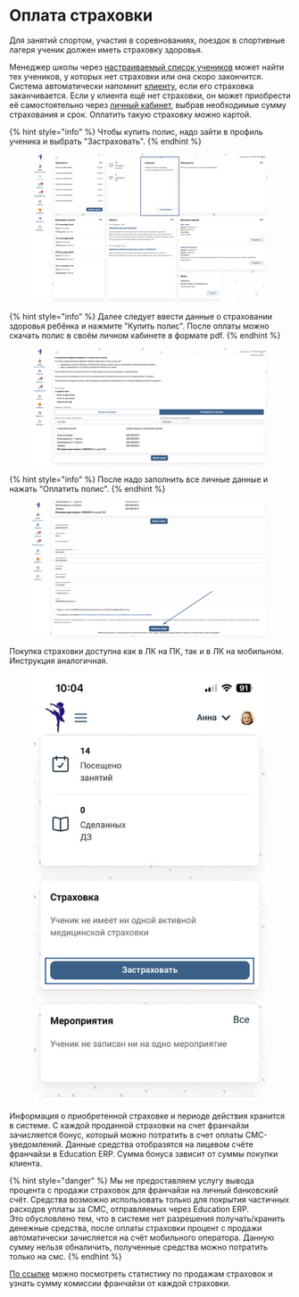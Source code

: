 # Оплата страховки

Для занятий спортом, участия в соревнованиях, поездок в спортивные лагеря ученик должен иметь страховку здоровья.&#x20;

Менеджер школы через [настраиваемый список учеников](../../ucheniki/spisok-uchenikov.md) может найти тех учеников, у которых нет страховки или она скоро закончится. Система автоматически напомнит [клиенту](../), если его страховка заканчивается. Если у клиента ещё нет страховки, он может приобрести её самостоятельно через [личный кабинет](./), выбрав необходимые сумму страхования и срок. Оплатить такую страховку можно картой.&#x20;

{% hint style="info" %}
Чтобы купить полис, надо зайти в профиль ученика и выбрать "Застраховать".
{% endhint %}

<figure><img src="../../.gitbook/assets/image (1).png" alt=""><figcaption></figcaption></figure>

{% hint style="info" %}
Далее следует ввести данные о страховании здоровья ребёнка и нажмите "Купить полис". После оплаты можно скачать полис в своём личном кабинете в формате pdf.
{% endhint %}

<figure><img src="../../.gitbook/assets/image (2).png" alt=""><figcaption></figcaption></figure>

{% hint style="info" %}
После надо заполнить все личные данные и нажать "Оплатить полис".
{% endhint %}

<figure><img src="../../.gitbook/assets/image (4).png" alt=""><figcaption></figcaption></figure>

Покупка страховки доступна как в ЛК на ПК, так и в ЛК на мобильном. Инструкция аналогичная.&#x20;

<figure><img src="../../.gitbook/assets/image (88).png" alt=""><figcaption></figcaption></figure>

Информация о приобретенной страховке и периоде действия хранится в системе. С каждой проданной страховки на счет франчайзи зачисляется бонус, который можно потратить в счет оплаты СМС-уведомлений. Данные средства отобразятся на лицевом счёте франчайзи в Education ERP. Сумма бонуса зависит от суммы покупки клиента.&#x20;

{% hint style="danger" %}
Мы не предоставляем услугу вывода процента с продажи страховок для франчайзи на личный банковский счёт. Средства возможно использовать только для покрытия частичных расходов уплаты за СМС, отправляемых через  Education ERP.\
Это обусловлено тем, что в системе нет разрешения получать/хранить денежные средства, после оплаты страховки процент с продажи автоматически зачисляется на счёт мобильного оператора. Данную сумму нельзя обналичить, полученные средства можно потратить только на смс.
{% endhint %}

[По ссылке](https://education-erp.com/ru/InsuranceStatistic) можно посмотреть статистику по продажам страховок и узнать сумму комиссии франчайзи от каждой страховки.
